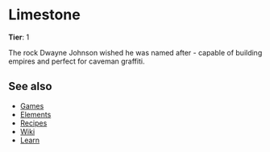 # Limestone

**Tier**: 1

The rock Dwayne Johnson wished he was named after - capable of building empires and perfect for caveman graffiti.

## See also

* [Games](/wiki/games)
* [Elements](/wiki/elements)
* [Recipes](/wiki/recipes)
* [Wiki](/wiki/index)
* [Learn](/learn/index)